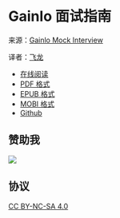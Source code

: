 # Gainlo 面试指南

来源：[Gainlo Mock Interview](http://blog.gainlo.co/)

译者：[飞龙](https://github.com/)

+ [在线阅读](https://www.gitbook.com/book/wizardforcel/gainlo-interview-guide/details)
+ [PDF 格式](https://www.gitbook.com/download/pdf/book/wizardforcel/gainlo-interview-guide)
+ [EPUB 格式](https://www.gitbook.com/download/epub/book/wizardforcel/gainlo-interview-guide)
+ [MOBI 格式](https://www.gitbook.com/download/mobi/book/wizardforcel/gainlo-interview-guide)
+ [Github](https://github.com/wizardforcel/gainlo-interview-guide-zh)

## 赞助我

![](img/qr_alipay.png)

## 协议

[CC BY-NC-SA 4.0](http://creativecommons.org/licenses/by-nc-sa/4.0/)
